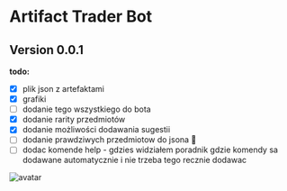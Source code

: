 # Artifact Trader Bot
## Version 0.0.1
**todo:**
- [x] plik json z artefaktami
- [x] grafiki
- [ ] dodanie tego wszystkiego do bota
- [x] dodanie rarity przedmiotów
- [x] dodanie możliwości dodawania sugestii
- [ ] dodanie prawdziwych przedmiotow do jsona :cowboy_hat_face:
- [ ] dodac komende help - gdzies widziałem poradnik gdzie komendy sa dodawane automatycznie i nie trzeba tego recznie dodawac

![avatar](https://cdn.discordapp.com/attachments/721846941926817924/825500010174480384/avatar.png)
